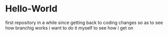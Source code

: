 # Hello-World
first repository in a while since getting back to coding
changes so as to see how branchig works
i want to do it myself to see how i get on
